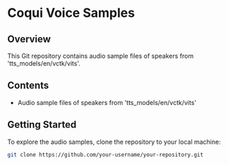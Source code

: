 # Coqui Voice Samples

## Overview

This Git repository contains audio sample files of speakers from 'tts_models/en/vctk/vits'.

## Contents

- Audio sample files of speakers from 'tts_models/en/vctk/vits'

## Getting Started

To explore the audio samples, clone the repository to your local machine:

```bash
git clone https://github.com/your-username/your-repository.git
